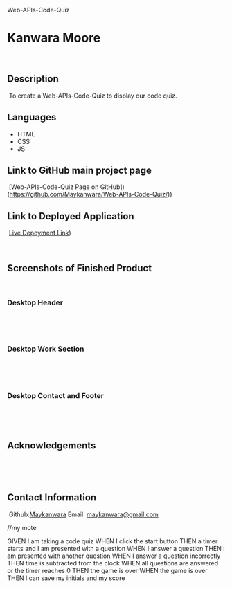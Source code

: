 Web-APIs-Code-Quiz

# Kanwara Moore
​
## Description
​
To create a Web-APIs-Code-Quiz  to display our code quiz. 

## Languages
- HTML
- CSS
- JS
​
## Link to GitHub main project page
​
[Web-APIs-Code-Quiz Page on GitHub])(https://github.com/Maykanwara/Web-APIs-Code-Quiz/))
​                                   
## Link to Deployed Application
​
[Live Depoyment Link](https://maykanwara.github.io/Web-APIs-Code-Quiz/))

​
## Screenshots of Finished Product
​
### Desktop Header
​

​
### Desktop Work Section
​

​
### Desktop Contact and Footer
​

​
## Acknowledgements
​

​
## Contact Information
​
Github:[Maykanwara](https://github.com/Maykanwara)
​
Email: maykanwara@gmail.com


//my mote

GIVEN I am taking a code quiz
WHEN I click the start button
THEN a timer starts and I am presented with a question
WHEN I answer a question
THEN I am presented with another question
WHEN I answer a question incorrectly
THEN time is subtracted from the clock
WHEN all questions are answered or the timer reaches 0
THEN the game is over
WHEN the game is over
THEN I can save my initials and my score











